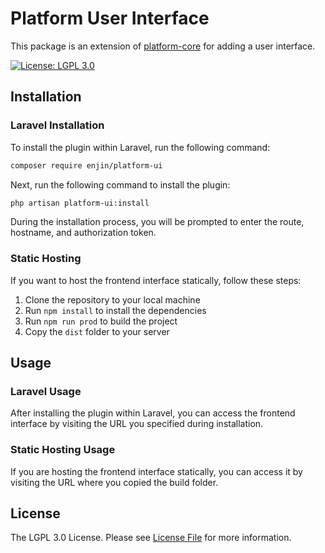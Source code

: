 # Platform User Interface

This package is an extension of [platform-core](https://github.com/enjin/platform-core) for adding a user interface.

[![License: LGPL 3.0](https://img.shields.io/badge/license-LGPL_3.0-purple)](https://opensource.org/license/lgpl-3-0/)

## Installation

### Laravel Installation

To install the plugin within Laravel, run the following command:

``` bash
composer require enjin/platform-ui
```

Next, run the following command to install the plugin:

``` bash
php artisan platform-ui:install
```

During the installation process, you will be prompted to enter the route, hostname, and authorization token.

### Static Hosting

If you want to host the frontend interface statically, follow these steps:

1. Clone the repository to your local machine
2. Run `npm install` to install the dependencies
3. Run `npm run prod` to build the project
4. Copy the `dist` folder to your server

## Usage

### Laravel Usage

After installing the plugin within Laravel, you can access the frontend interface by visiting the URL you specified during installation.

### Static Hosting Usage

If you are hosting the frontend interface statically, you can access it by visiting the URL where you copied the build folder.

## License

The LGPL 3.0 License. Please see [License File](LICENSE) for more information.
